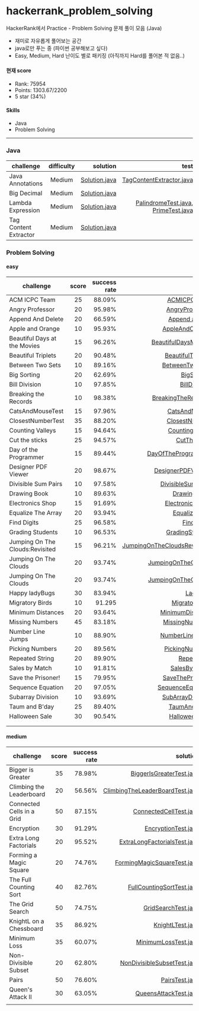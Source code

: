 # hackerrank_problem_solving
HackerRank에서 Practice - Problem Solving 문제 풀이 모음 (Java)

- 재미로 자유롭게 풀어보는 공간
- java로만 푸는 중 (파이썬 공부해보고 싶다)
- Easy, Medium, Hard 난이도 별로 패키징 (아직까지 Hard를 풀어본 적 없음..)

#### 현재 score
- Rank: 75954
- Points: 1303.67/2200
- 5 star (34%)


#### Skills
- Java
- Problem Solving

---
### Java
| challenge | difficulty | solution | test |
|---|:---:|---:|---:|
| Java Annotations | Medium | [Solution.java](src/main/java/com/heedi/hackerrank/java/medium/annotation/Solution.java) | [TagContentExtractor.java](src/test/java/com/heedi/hackerrank/java/medium/tag_content_extractor/TagContentExtractor.java) |
| Big Decimal | Medium | [Solution.java](src/main/java/com/heedi/hackerrank/java/medium/big_decimal/Solution.java) |  |
| Lambda Expression | Medium | [Solution.java](src/main/java/com/heedi/hackerrank/java/medium/lambda_expression/Solution.java) | [PalindromeTest.java](src/test/java/com/heedi/hackerrank/lambda_expression/PalindromeTest.java), [PrimeTest.java](src/test/java/com/heedi/hackerrank/lambda_expression/PrimeTest.java) |
| Tag Content Extractor | Medium | [Solution.java](src/main/java/com/heedi/hackerrank/java/medium/tag_content_extractor/Solution.java) |  |


### Problem Solving
#### easy
| challenge | score | success rate | solution | 
|---|:---:|---:|---:|
| ACM ICPC Team | 25 | 88.09% | [ACMICPCTeamTest.java](src/test/java/com/heedi/hackerrank/problem_solving/easy/ACMICPCTeamTest.java) |
| Angry Professor | 20 | 95.98% | [AngryProfessorTest.java](src/test/java/com/heedi/hackerrank/problem_solving/easy/AngryProfessorTest.java) |
| Append And Delete | 20 | 66.59% | [Append and Delete.java](src/test/java/com/heedi/hackerrank/problem_solving/easy/AppendAndDeleteTest.java) |
| Apple and Orange | 10 | 95.93% | [AppleAndOrangeTest.java](src/test/java/com/heedi/hackerrank/problem_solving/easy/AppleAndOrangeTest.java) |
| Beautiful Days at the Movies | 15 | 96.26% | [BeautifulDaysMoviesTest.java](src/test/java/com/heedi/hackerrank/problem_solving/easy/BeautifulDaysMoviesTest.java) |
| Beautiful Triplets | 20 | 90.48% | [BeautifulTripletsTest.java](src/test/java/com/heedi/hackerrank/problem_solving/easy/BeautifulTripletsTest.java) |
| Between Two Sets | 10 | 89.16% | [BetweenTwoSetsTest.java](src/test/java/com/heedi/hackerrank/problem_solving/easy/BetweenTwoSetsTest.java) |
| Big Sorting | 20 | 62.69% | [BigSortingTest.java](src/test/java/com/heedi/hackerrank/problem_solving/easy/BigSortingTest.java) |
| Bill Division | 10 | 97.85% | [BillDivisionTest.java](src/test/java/com/heedi/hackerrank/problem_solving/easy/BillDivisionTest.java) |
| Breaking the Records | 10 | 98.38% | [BreakingTheRecordsTest.java](src/test/java/com/heedi/hackerrank/problem_solving/easy/BreakingTheRecordsTest.java) |
| CatsAndMouseTest | 15 | 97.96% | [CatsAndMouseTest.java](src/test/java/com/heedi/hackerrank/problem_solving/easy/CatsAndMouseTest.java) |
| ClosestNumberTest | 35 | 88.20% | [ClosestNumberTest.java](src/test/java/com/heedi/hackerrank/problem_solving/easy/ClosestNumberTest.java) |
| Counting Valleys | 15 | 94.64% | [CountingValleyTest.java](src/test/java/com/heedi/hackerrank/problem_solving/easy/CountingValleyTest.java) |
| Cut the sticks | 25 | 94.57% | [CutTheStickTest.java](src/test/java/com/heedi/hackerrank/problem_solving/easy/CutTheStickTest.java) |
| Day of the Programmer | 15 | 89.44% | [DayOfTheProgrammerTest.java](src/test/java/com/heedi/hackerrank/problem_solving/easy/DayOfTheProgrammerTest.java) |
| Designer PDF Viewer | 20 | 98.67% | [DesignerPDFViewerTest.java](src/test/java/com/heedi/hackerrank/problem_solving/easy/DesignerPDFViewerTest.java) |
| Divisible Sum Pairs | 10 | 97.58% | [DivisibleSumPairsTest.java](src/test/java/com/heedi/hackerrank/problem_solving/easy/DivisibleSumPairsTest.java) |
| Drawing Book | 10 | 89.63% | [DrawingBookTest.java](src/test/java/com/heedi/hackerrank/problem_solving/easy/DrawingBookTest.java) |
| Electronics Shop | 15 | 91.69% | [ElectronicsShopTest.java](src/test/java/com/heedi/hackerrank/problem_solving/easy/ElectronicsShopTest.java) |
| Equalize The Array | 20 | 93.94% | [EqualizeTheArray.java](src/test/java/com/heedi/hackerrank/problem_solving/easy/EqualizeTheArray.java) |
| Find Digits | 25 | 96.58% | [FindDigitsTest.java](src/test/java/com/heedi/hackerrank/problem_solving/easy/FindDigitsTest.java) |
| Grading Students | 10 | 96.53% | [GradingStudentTest.java](src/test/java/com/heedi/hackerrank/problem_solving/easy/GradingStudentTest.java) |
| Jumping On The Clouds:Revisited | 15 | 96.21% | [JumpingOnTheCloudsRevisitedTest.java](src/test/java/com/heedi/hackerrank/problem_solving/easy/JumpingOnTheCloudsRevisitedTest.java) |
| Jumping On The Clouds | 20 | 93.74% | [JumpingOnTheCloudsTest.java](src/test/java/com/heedi/hackerrank/problem_solving/easy/JumpingOnTheCloudsTest.java) |
| Jumping On The Clouds | 20 | 93.74% | [JumpingOnTheCloudsTest.java](src/test/java/com/heedi/hackerrank/problem_solving/easy/JumpingOnTheCloudsTest.java) |
| Happy ladyBugs | 30 | 83.94% | [LadyBugTest.java](src/test/java/com/heedi/hackerrank/problem_solving/easy/LadyBugTest.java) |
| Migratory Birds | 10 | 91.295 | [MigratoryBirdTest.java](src/test/java/com/heedi/hackerrank/problem_solving/easy/MigratoryBirdTest.java) |
| Minimum Distances | 20 | 93.64% | [MinimumDistanceTest.java](src/test/java/com/heedi/hackerrank/problem_solving/easy/MinimumDistanceTest.java) |
| Missing Numbers | 45 | 83.18% | [MissingNumbersTest.java](src/test/java/com/heedi/hackerrank/problem_solving/easy/MissingNumbersTest.java) |
| Number Line Jumps | 10 | 88.90% | [NumberLineJumpTest.java](src/test/java/com/heedi/hackerrank/problem_solving/easy/NumberLineJumpTest.java) |
| Picking Numbers | 20 | 89.56% | [PickingNumbersTest.java](src/test/java/com/heedi/hackerrank/problem_solving/easy/PickingNumbersTest.java) |
| Repeated String | 20 | 89.90% | [RepeatedString.java](src/test/java/com/heedi/hackerrank/problem_solving/easy/RepeatedString.java) |
| Sales by Match | 10 | 91.81% | [SalesByMatchTest.java](src/test/java/com/heedi/hackerrank/problem_solving/easy/SalesByMatchTest.java) |
| Save the Prisoner! | 15 | 79.95% | [SaveThePrisonerTest.java](src/test/java/com/heedi/hackerrank/problem_solving/easy/SaveThePrisonerTest.java) |
| Sequence Equation | 20 | 97.05% | [SequenceEquationTest.java](src/test/java/com/heedi/hackerrank/problem_solving/easy/SequenceEquationTest.java) |
| Subarray Division | 10 | 93.69% | [SubArrayDivisionTest.java](src/test/java/com/heedi/hackerrank/problem_solving/easy/SubArrayDivisionTest.java) |
| Taum and B'day | 25 | 89.40% | [TaumAndBDayTest.java](src/test/java/com/heedi/hackerrank/problem_solving/easy/TaumAndBDayTest.java) |
| Halloween Sale | 30 | 90.54% | [HalloweenSaleTest.java](src/test/java/com/heedi/hackerrank/problem_solving/easy/HalloweenSaleTest.java) |
|  |  |  |  |
|  |  |  |  |


#### medium
| challenge | score | success rate | solution | 
|---|:---:|---:|---:|
| Bigger is Greater | 35 | 78.98% | [BiggerIsGreaterTest.java](src/test/java/com/heedi/hackerrank/problem_solving/medium/BiggerIsGreaterTest.java) |
| Climbing the Leaderboard | 20 | 56.56% | [ClimbingTheLeaderBoardTest.java](src/test/java/com/heedi/hackerrank/problem_solving/medium/ClimbingTheLeaderBoardTest.java) |
| Connected Cells in a Grid | 50 | 87.15% | [ConnectedCellTest.java](src/test/java/com/heedi/hackerrank/problem_solving/medium/ConnectedCellTest.java) |
| Encryption | 30 | 91.29% | [EncryptionTest.java](src/test/java/com/heedi/hackerrank/problem_solving/medium/EncryptionTest.java) |
| Extra Long Factorials | 20 | 95.52% | [ExtraLongFactorialsTest.java](src/test/java/com/heedi/hackerrank/problem_solving/medium/ExtraLongFactorialsTest.java) |
| Forming a Magic Square | 20 | 74.76% | [FormingMagicSquareTest.java](src/test/java/com/heedi/hackerrank/problem_solving/medium/FormingMagicSquareTest.java) |
| The Full Counting Sort | 40 | 82.76% | [FullCountingSortTest.java](src/test/java/com/heedi/hackerrank/problem_solving/medium/FullCountingSortTest.java) |
| The Grid Search | 50 | 74.75% | [GridSearchTest.java](src/test/java/com/heedi/hackerrank/problem_solving/medium/GridSearchTest.java) |
| KnightL on a Chessboard | 35 | 86.92% | [KnightLTest.java](src/test/java/com/heedi/hackerrank/problem_solving/medium/KnightLTest.java) |
| Minimum Loss | 35 | 60.07% | [MinimumLossTest.java](src/test/java/com/heedi/hackerrank/problem_solving/medium/MinimumLossTest.java) |
| Non-Divisible Subset | 20 | 62.80% | [NonDivisibleSubsetTest.java](src/test/java/com/heedi/hackerrank/problem_solving/medium/NonDivisibleSubsetTest.java) |
| Pairs | 50 | 76.60% | [PairsTest.java](src/test/java/com/heedi/hackerrank/problem_solving/medium/PairsTest.java) |
| Queen's Attack II | 30 | 63.05% | [QueensAttackTest.java](src/test/java/com/heedi/hackerrank/problem_solving/medium/QueensAttackTest.java) |
|  |  |  | []() |


